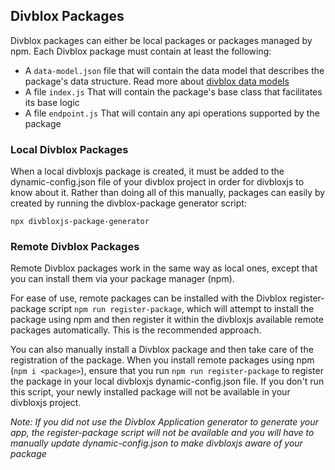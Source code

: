 ## Divblox Packages

Divblox packages can either be local packages or packages managed by npm. Each Divblox package must contain at least the following:

-   A `data-model.json` file that will contain the data model that describes the package's data structure.
    Read more about [divblox data models](data-models.md)
-   A file `index.js` That will contain the package's base class that facilitates its base logic
-   A file `endpoint.js` That will contain any api operations supported by the package

### Local Divblox Packages

When a local divbloxjs package is created, it must be added to the dynamic-config.json file of your divblox project in order
for divbloxjs to know about it. Rather than doing all of this manually, packages can easily by created by
running the divblox-package generator script:

`npx divbloxjs-package-generator`

### Remote Divblox Packages

Remote Divblox packages work in the same way as local ones, except that you can install them via your package manager (npm).

For ease of use, remote packages can be installed with the Divblox register-package script `npm run register-package`,
which will attempt to install the package using npm and then register it within the divbloxjs available remote packages
automatically. This is the recommended approach.

You can also manually install a Divblox package and then take care of the registration of the package. When you install
remote packages using npm (`npm i <package>`), ensure that you run `npm run register-package` to register the
package in your local divbloxjs dynamic-config.json file. If you don't run this script, your newly installed package
will not be available in your divbloxjs project.

_Note: If you did not use the Divblox Application generator to generate your app, the register-package script will not
be available and you will have to manually update dynamic-config.json to make divbloxjs
aware of your package_
